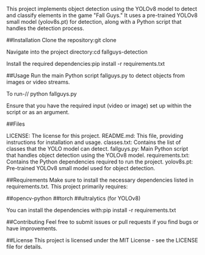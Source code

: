 This project implements object detection using the YOLOv8 model to detect and classify elements in the game "Fall Guys." It uses a pre-trained YOLOv8 small model (yolov8s.pt) for detection, along with a Python script that handles the detection process.

##Installation
Clone the repository:git clone <repository-url>

Navigate into the project directory:cd fallguys-detection

Install the required dependencies:pip install -r requirements.txt

##Usage
Run the main Python script fallguys.py to detect objects from images or video streams.

To run-// python fallguys.py

Ensure that you have the required input (video or image) set up within the script or as an argument.

##Files

LICENSE: The license for this project.
README.md: This file, providing instructions for installation and usage.
classes.txt: Contains the list of classes that the YOLO model can detect.
fallguys.py: Main Python script that handles object detection using the YOLOv8 model.
requirements.txt: Contains the Python dependencies required to run the project.
yolov8s.pt: Pre-trained YOLOv8 small model used for object detection.

##Requirements
Make sure to install the necessary dependencies listed in requirements.txt. This project primarily requires:

##opencv-python
##torch
##ultralytics (for YOLOv8)

You can install the dependencies with:pip install -r requirements.txt

##Contributing
Feel free to submit issues or pull requests if you find bugs or have improvements.

##License
This project is licensed under the MIT License - see the LICENSE file for details.



